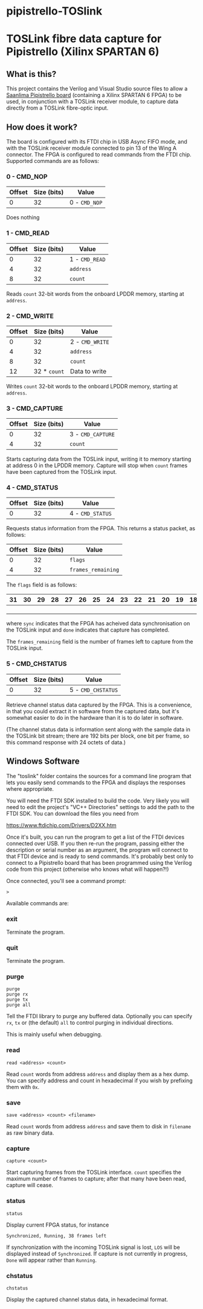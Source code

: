 # pipistrello-TOSlink
TOSLink fibre data capture for Pipistrello (Xilinx SPARTAN 6)
=============================================================

What is this?
-------------

This project contains the Verilog and Visual Studio source files to allow
a [Saanlima Pipistrello board](http://pipistrello.saanlima.com) (containing a Xilinx SPARTAN 6 FPGA) to be used,
in conjunction with a TOSLink receiver module, to capture data directly from
a TOSLink fibre-optic input.

How does it work?
-----------------

The board is configured with its FTDI chip in USB Async FIFO mode, and with the
TOSLink receiver module connected to pin 13 of the Wing A connector.  The FPGA is
configured to read commands from the FTDI chip.  Supported commands are as
follows:

### 0 - CMD_NOP

Offset | Size (bits) | Value
------ | ----------- | -----------
0      | 32          | 0 - `CMD_NOP`

Does nothing

### 1 - CMD_READ

Offset | Size (bits) | Value
------ | ----------- | ----------
0      | 32          | 1 - `CMD_READ`
4      | 32          | `address`
8      | 32          | `count`

Reads `count` 32-bit words from the onboard LPDDR memory, starting at `address`.

### 2 - CMD_WRITE

Offset | Size (bits)  | Value
------ | ------------ | ----------
0      | 32           | 2 - `CMD_WRITE`
4      | 32           | `address`
8      | 32           | `count`
12     | 32 * `count` | Data to write

Writes `count` 32-bit words to the onboard LPDDR memory, starting at `address`.

### 3 - CMD_CAPTURE

Offset | Size (bits) | Value
------ | ----------- | -----------
0      | 32          | 3 - `CMD_CAPTURE`
4      | 32          | `count`

Starts capturing data from the TOSLink input, writing it to memory starting at
address 0 in the LPDDR memory.  Capture will stop when `count` frames have been
captured from the TOSLink input.

### 4 - CMD_STATUS

Offset | Size (bits) | Value
------ | ----------- | ---------
0      | 32          | 4 - `CMD_STATUS`

Requests status information from the FPGA.  This returns a status packet, as
follows:

Offset | Size (bits) | Value
------ | ----------- | ---------
0      | 32          | `flags`
4      | 32          | `frames_remaining`

The `flags` field is as follows:

31 | 30 | 29 | 28 | 27 | 26 | 25 | 24 | 23 | 22 | 21 | 20 | 19 | 18 | 17 | 16 | 15 | 14 | 13 | 12 | 11 | 10 |  9 |  8 |  7 |  6 |  5 |  4 |  3 |  2 |  1 |  0
-- | -- | -- | -- | -- | -- | -- | -- | -- | -- | -- | -- | -- | -- | -- | -- | -- | -- | -- | -- | -- | -- | -- | -- | -- | -- | -- | -- | -- | -- | -- | --
 | | | | | | | | | | | | | | | | | | | | | | | | | | | | | | | `done` | `sync`

where `sync` indicates that the FPGA has acheived data synchronisation on the
TOSLink input and `done` indicates that capture has completed.

The `frames_remaining` field is the number of frames left to capture from the
TOSLink input.

### 5 - CMD_CHSTATUS

Offset | Size (bits) | Value
------ | ----------- | --------
0      | 32          | 5 - `CMD_CHSTATUS`

Retrieve channel status data captured by the FPGA.  This is a convenience, in
that you could extract it in software from the captured data, but it's somewhat
easier to do in the hardware than it is to do later in software.

(The channel status data is information sent along with the sample data in the
TOSLink bit stream; there are 192 bits per block, one bit per frame, so this
command response with 24 octets of data.)

Windows Software
----------------

The "toslink" folder contains the sources for a command line program that lets
you easily send commands to the FPGA and displays the responses where
appropriate.

You will need the FTDI SDK installed to build the code.  Very likely you will
need to edit the project's "VC++ Directories" settings to add the path to the
FTDI SDK.  You can download the files you need from

  https://www.ftdichip.com/Drivers/D2XX.htm

Once it's built, you can run the program to get a list of the FTDI devices
connected over USB.  If you then re-run the program, passing either the
description or serial number as an argument, the program will connect to that
FTDI device and is ready to send commands.  It's probably best only to connect
to a Pipistrello board that has been programmed using the Verilog code from
this project (otherwise who knows what will happen?!)

Once connected, you'll see a command prompt:

    >

Available commands are:

### exit

Terminate the program.

### quit

Terminate the program.

### purge

    purge
    purge rx
    purge tx
    purge all

Tell the FTDI library to purge any buffered data.  Optionally you can specify
`rx`, `tx` or (the default) `all` to control purging in individual directions.

This is mainly useful when debugging.

### read

    read <address> <count>

Read `count` words from address `address` and display them as a hex dump.  You
can specify address and count in hexadecimal if you wish by prefixing them with
`0x`.

### save

    save <address> <count> <filename>

Read `count` words from address `address` and save them to disk in `filename`
as raw binary data.

### capture

    capture <count>

Start capturing frames from the TOSLink interface.  `count` specifies the maximum
number of frames to capture; after that many have been read, capture will cease.

### status

    status

Display current FPGA status, for instance

    Synchronized, Running, 38 frames left

If synchronization with the incoming TOSLink signal is lost, `LOS` will be
displayed instead of `Synchronized`.  If capture is not currently in progress,
`Done` will appear rather than `Running`.

### chstatus

    chstatus

Display the captured channel status data, in hexadecimal format.
